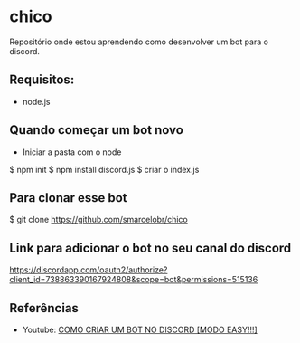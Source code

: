 # chico
Repositório onde estou aprendendo como desenvolver um bot para o discord.

## Requisitos:
  - node.js
  
## Quando começar um bot novo
  - Iniciar a pasta com o node
  
  $ npm init
  $ npm install discord.js
  $ criar o index.js  
  
## Para clonar esse bot

  $ git clone https://github.com/smarcelobr/chico
  
## Link para adicionar o bot no seu canal do discord

https://discordapp.com/oauth2/authorize?client_id=738863390167924808&scope=bot&permissions=515136
  
## Referências

- Youtube: [COMO CRIAR UM BOT NO DISCORD \[MODO EASY!!!\]](https://www.youtube.com/watch?v=L2QgVT-I67w)
